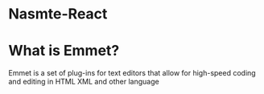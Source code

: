 # Nasmte-React

# What is Emmet?
Emmet is a set of plug-ins for text editors that allow for high-speed coding and editing in HTML XML and other language
